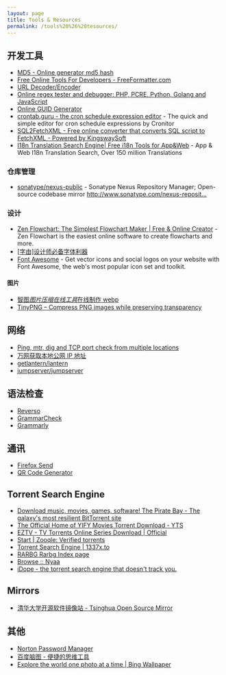 ```yaml
---
layout: page
title: Tools & Resources
permalink: /tools%20%26%20tesources/
---
```


## 开发工具

- [MD5 - Online generator md5 hash](http://www.md5.cz/)
- [Free Online Tools For Developers - FreeFormatter.com](https://www.freeformatter.com/)
- [URL Decoder/Encoder](https://meyerweb.com/eric/tools/dencoder/)
- [Online regex tester and debugger: PHP, PCRE, Python, Golang and JavaScript](https://regex101.com/)
- [Online GUID Generator](https://www.guidgenerator.com/online-guid-generator.aspx)
- [crontab.guru - the cron schedule expression editor](https://crontab.guru/) - The quick and simple editor for cron schedule expressions by Cronitor
- [SQL2FetchXML - Free online converter that converts SQL script to FetchXML - Powered by KingswaySoft](http://sql2fetchxml.com/)
- [I18n Translation Search Engine| Free i18n Tools for App&Web](https://i18ns.com/) - App & Web I18n Translation Search, Over 150 million Translations

### 仓库管理

- [sonatype/nexus-public](https://github.com/sonatype/nexus-public) - Sonatype Nexus Repository Manager; Open-source codebase mirror <http://www.sonatype.com/nexus-reposit…>

### 设计

- [Zen Flowchart: The Simplest Flowchart Maker | Free & Online Creator](https://www.zenflowchart.com/) - Zen Flowchart is the easiest online software to create flowcharts and more.
- [[字由]设计师必备字体利器](https://www.hellofont.cn/)
- [Font Awesome](https://fontawesome.com/) - Get vector icons and social logos on your website with Font Awesome, the web's most popular icon set and toolkit.

#### 图片

- [智图*图片压缩在线工具*在线制作 webp](https://zhitu.isux.us/)
- [TinyPNG – Compress PNG images while preserving transparency](https://tinypng.com/)

## 网络

- [Ping, mtr, dig and TCP port check from multiple locations](http://port.ping.pe/)
- [万网获取本地公网 IP 地址](http://www.net.cn/static/customercare/yourip.asp)
- [getlantern/lantern](https://github.com/getlantern/lantern)
- [jumpserver/jumpserver](https://github.com/jumpserver/jumpserver)

## 语法检查

- [Reverso](https://www.reverso.net/spell-checker/english-spelling-grammar/)
- [GrammarCheck](https://www.grammarcheck.net/editor/)
- [Grammarly](https://www.grammarly.com/)

## 通讯

- [Firefox Send](https://send.firefox.com/)
- [QR Code Generator](https://www.the-qrcode-generator.com/)

## Torrent Search Engine

- [Download music, movies, games, software! The Pirate Bay - The galaxy's most resilient BitTorrent site](https://thepiratebay.org/)
- [The Official Home of YIFY Movies Torrent Download - YTS](https://yts.mx/)
- [EZTV - TV Torrents Online Series Download | Official](https://eztv.io/)
- [Start | Zooqle: Verified torrents](https://zooqle.com/)
- [Torrent Search Engine | 1337x.to](https://1337x.to/)
- [RARBG Rarbg Index page](https://rarbg.to/index27.php)
- [Browse :: Nyaa](https://nyaa.si/)
- [iDope - the torrent search engine that doesn't track you.](https://idope.se/)

## Mirrors

- [清华大学开源软件镜像站 - Tsinghua Open Source Mirror](https://mirrors.tuna.tsinghua.edu.cn/)

## 其他

- [Norton Password Manager](https://my.norton.com/extspa/passwordmanager?path=pwd-gen)
- [百度脑图 - 便捷的思维工具](https://naotu.baidu.com/)
- [Explore the world one photo at a time | Bing Wallpaper](https://www.microsoft.com/en-us/bing/bing-wallpaper?rtc=1#primaryR2)
